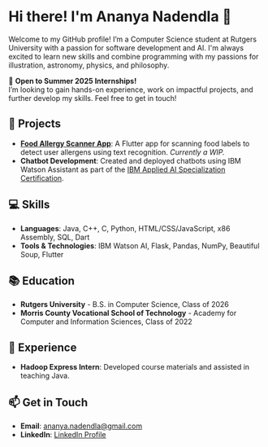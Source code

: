# Hi there! I'm Ananya Nadendla 👋

Welcome to my GitHub profile! I’m a Computer Science student at Rutgers University with a passion for software development and AI. I'm always excited to learn new skills and combine programming with my passions for illustration, astronomy, physics, and philosophy. 

🌟 **Open to Summer 2025 Internships!**  
I’m looking to gain hands-on experience, work on impactful projects, and further develop my skills. Feel free to get in touch!

## 🚀 Projects
- **[Food Allergy Scanner App](https://github.com/ananya-nadendla/food_allergy_scanner)**: A Flutter app for scanning food labels to detect user allergens using text recognition. *Currently a WIP.*
- **Chatbot Development**: Created and deployed chatbots using IBM Watson Assistant as part of the [IBM Applied AI Specialization Certification](https://www.coursera.org/account/accomplishments/specialization/certificate/JHKT2XVA5M3V).

## 💻 Skills
- **Languages**: Java, C++, C, Python, HTML/CSS/JavaScript, x86 Assembly, SQL, Dart
- **Tools & Technologies**: IBM Watson AI, Flask, Pandas, NumPy, Beautiful Soup, Flutter

## 📚 Education
- **Rutgers University** - B.S. in Computer Science, Class of 2026
- **Morris County Vocational School of Technology** - Academy for Computer and Information Sciences, Class of 2022

## 📝 Experience
- **Hadoop Express Intern**: Developed course materials and assisted in teaching Java.

## 📫 Get in Touch
- **Email**: [ananya.nadendla@gmail.com](mailto:ananya.nadendla@gmail.com)
- **LinkedIn**: [LinkedIn Profile](https://www.linkedin.com/in/ananya-nadendla-961b1123b)
